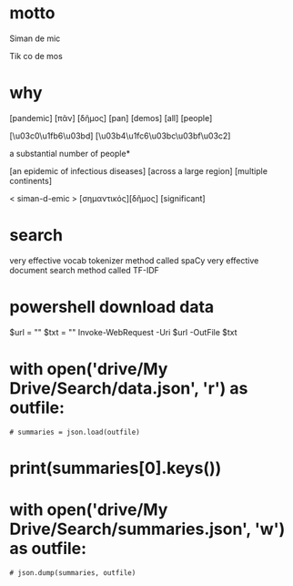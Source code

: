 # motto

Siman de mic

Tik co de mos

# why

[pandemic]
[πᾶν] [δῆμος]
[pan] [demos]
[all] [people]

[\u03c0\u1fb6\u03bd]
[\u03b4\u1fc6\u03bc\u03bf\u03c2]

a substantial number of people*

[an epidemic of infectious diseases]
[across a large region]
[multiple continents]

< siman-d-emic >
[σημαντικός][δῆμος]
[significant]

# search

very effective vocab tokenizer method called spaCy
very effective document search method called TF-IDF

# powershell download data

$url = ""
$txt = ""
Invoke-WebRequest -Uri $url -OutFile $txt

# with open('drive/My Drive/Search/data.json', 'r') as outfile:
    # summaries = json.load(outfile)
# print(summaries[0].keys())

# with open('drive/My Drive/Search/summaries.json', 'w') as outfile:
    # json.dump(summaries, outfile)
